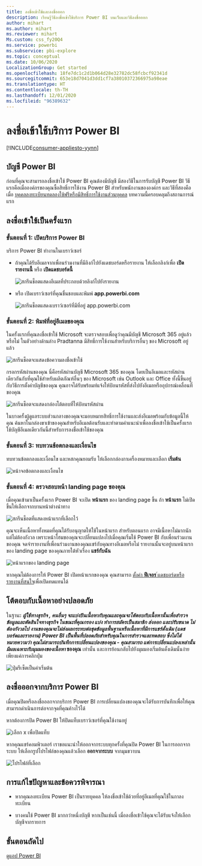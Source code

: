 ```yaml
---
title: ลงชื่อเข้าใช้และลงชื่อออก
description: เรียนรู้วิธีลงชื่อเข้าใช้บริการ Power BI บนเว็บและวิธีลงชื่อออก
author: mihart
ms.author: mihart
ms.reviewer: mihart
Ms.custom: css_fy20Q4
ms.service: powerbi
ms.subservice: pbi-explore
ms.topic: conceptual
ms.date: 10/06/2020
LocalizationGroup: Get started
ms.openlocfilehash: 18fe7dc1c2d1b064d28e32782dc58fcbcf92341d
ms.sourcegitcommit: 653e18d7041d3dd1cf7a38010372366975a98eae
ms.translationtype: HT
ms.contentlocale: th-TH
ms.lasthandoff: 12/01/2020
ms.locfileid: "96389632"
---
```

# <a name="sign-in-to-power-bi-service"></a>ลงชื่อเข้าใช้บริการ Power BI

[!INCLUDE[consumer-appliesto-yynn](../includes/consumer-appliesto-yynn.md)]

## <a name="power-bi-accounts"></a>บัญชี Power BI
ก่อนที่คุณจะสามารถลงชื่อเข้าใช้ Power BI คุณต้องมีบัญชี มีสองวิธีในการรับบัญชี Power BI วิธีแรกคือเมื่อองค์กรของคุณซื้อสิทธิ์การใช้งาน Power BI สำหรับพนักงานขององค์กร และวิธีที่สองคือเมื่อ [บุคคลลงทะเบียนทดลองใช้ฟรีหรือมีสิทธิ์การใช้งานส่วนบุคคล](../fundamentals/service-self-service-signup-for-power-bi.md) บทความนี้ครอบคลุมถึงสถานการณ์แรก

## <a name="sign-in-for-the-first-time"></a>ลงชื่อเข้าใช้เป็นครั้งแรก

### <a name="step-1-open-the-power-bi-service"></a>ขั้นตอนที่ 1: เปิดบริการ Power BI
บริการ Power BI ทำงานในเบราว์เซอร์ 

- ถ้าคุณได้รับอีเมลจากเพื่อนร่วมงานที่มีลิงก์ไปยังแดชบอร์ดหรือรายงาน ให้เลือกลิงก์เพื่อ **เปิดรายงานนี้** หรือ **เปิดแดชบอร์ดนี้**

    ![สกรีนช็อตแสดงอีเมลที่ประกอบด้วยลิงก์ไปยังรายงาน](media/end-user-sign-in/power-bi-share.png)    

- หรือ เปิดเบราว์เซอร์ที่คุณชื่นชอบและพิมพ์ **app.powerbi.com**

    ![สกรีนช็อตแสดงเบราว์เซอร์ที่มีที่อยู่ app.powerbi.com](media/end-user-sign-in/power-bi-signin.png)    


### <a name="step-2-type-your-email-address"></a>ขั้นตอนที่ 2: พิมพ์ที่อยู่อีเมลของคุณ
ในครั้งแรกที่คุณลงชื่อเข้าใช้ Microsoft จะตรวจสอบเพื่อดูว่าคุณมีบัญชี Microsoft 365 อยู่แล้วหรือไม่ ในตัวอย่างด้านล่าง Pradtanna มีสิทธิ์การใช้งานสำหรับบริการอื่นๆ ของ Microsoft อยู่แล้ว 

![สกรีนช็อตจะแสดงข้อความลงชื่อเข้าใช้](media/end-user-sign-in/power-bi-already.png)

กรอกรหัสผ่านของคุณ นี่คือรหัสผ่านบัญชี Microsoft 365 ของคุณ โดยเป็นอีเมลและรหัสผ่านเดียวกันกับที่คุณใช้สำหรับผลิตภัณฑ์อื่นๆ ของ Microsoft เช่น Outlook และ Office  ทั้งนี้ขึ้นอยู่กับวิธีการตั้งค่าบัญชีของคุณ คุณอาจได้รับพร้อมท์แจ้งให้ป้อนรหัสที่ส่งไปยังอีเมลหรืออุปกรณ์เคลื่อนที่ของคุณ   

![สกรีนช็อตจะแสดงกล่องโต้ตอบที่ให้ป้อนรหัสผ่าน](media/end-user-sign-in/power-bi-pass.png)

ในบางครั้งผู้ดูแลระบบส่วนกลางของคุณจะมอบหมายสิทธิ์การใช้งานและส่งอีเมลพร้อมกับข้อมูลนี้ให้คุณ ค้นหาในกล่องขาเข้าของคุณสำหรับอีเมลต้อนรับและทำตามคำแนะนำเพื่อลงชื่อเข้าใช้เป็นครั้งแรก ใช้บัญชีอีเมลเดียวกันนี้สำหรับการลงชื่อเข้าใช้ของคุณ 
 
### <a name="step-3-review-the-terms-and-conditions"></a>ขั้นตอนที่ 3: ทบทวนข้อตกลงและเงื่อนไข
ทบทวนข้อตกลงและเงื่อนไข และหสกคุณยอมรับ ให้เลือกกล่องกาเครื่องหมายและเลือก **เริ่มต้น**

![หน้าจอข้อตกลงและเงื่อนไข](media/end-user-sign-in/power-bi-term.png)



### <a name="step-4-review-your-home-landing-page"></a>ขั้นตอนที่ 4: ตรวจสอบหน้า landing page ของคุณ
เมื่อคุณเข้ามาเป็นครั้งแรก Power BI จะเปิด **หน้าแรก** ของ landing page ขึ้น ถ้า **หน้าแรก**  ไม่เปิดขึ้นให้เลือกจากบานหน้าต่างนำทาง 

![สกรีนช็อตที่แสดงหน้าแรกที่เลือกไว้](media/end-user-sign-in/power-bi-home-blank.png)

คุณจะเห็นเนื้อหาทั้งหมดที่คุณได้รับอนุญาตให้ใช้ในหน้าแรก สำหรับตอนแรก อาจมีเนื้อหาไม่มากนัก แต่ไม่ต้องกังวล เพราะหน้าโฮมของคุณจะเปลี่ยนแปลงไปเมื่อคุณเริ่มใช้ Power BI กับเพื่อนร่วมงานของคุณ จดจำรายงานที่เพื่อนร่วมงานของคุณแชร์กับคุณทางอีเมลหรือไม่ รายงานนั้นจะอยู่บนหน้าแรกของ landing page ของคุณภายใต้หัวเรื่อง **แชร์กับฉัน**

![หน้าแรกของ landing page](media/end-user-sign-in/power-bi-home-new.png)

หากคุณไม่ต้องการให้ Power BI เปิดหน้าแรกของคุณ คุณสามารถ [ตั้งค่า **ฟีเจอร** ์แดชบอร์ดหรือรายงานที่สนใจ](end-user-featured.md)เพื่อเปิดทดแทนได้ 

## <a name="safely-interact-with-content"></a>โต้ตอบกับเนื้อหาอย่างปลอดภัย
ในฐานะ **_ผู้ใช้ทางธุรกิจ_ *_, คนอื่นๆ จะแบ่งปันเนื้อหากับคุณและคุณจะโต้ตอบกับเนื้อหานั้นเพื่อสำรวจข้อมูลและตัดสินใจทางธุรกิจ  ในขณะที่คุณกรอง แบ่ง ทำการสมัครเป็นสมาชิก ส่งออก และปรับขนาด ไม่ต้องกังวลไป งานของคุณจะไม่ส่งผลกระทบต่อชุดข้อมูลพื้นฐานหรือเนื้อหาที่มีการแชร์ดั้งเดิม (แดชบอร์ดและรายงาน) Power BI เป็นพื้นที่ปลอดภัยสำหรับคุณในการสำรวจและทดสอบ ซึ่งไม่ได้หมายความว่า คุณไม่สามารถบันทึกการเปลี่ยนแปลงของคุณ - คุณสามารถ แต่การเปลี่ยนแปลงเหล่านั้นมีผลเฉพาะกับมุมมองของเนื้อหา_* ของคุณ** เท่านั้น และการย้อนกลับไปยังมุมมองเริ่มต้นดั้งเดิมนั้นง่าย เพียงแค่การคลิกปุ่ม

![ปุ่มรีเซ็ตเป็นค่าเริ่มต้น](media/end-user-sign-in/power-bi-reset.png)

## <a name="sign-out-of-the-power-bi-service"></a>ลงชื่อออกจากบริการ Power BI
เมื่อคุณปิดหรือลงชื่อออกจากบริการ Power BI การเปลี่ยนแปลงของคุณจะได้รับการบันทึกเพื่อให้คุณสามารถดำเนินการต่อจากจุดที่คุณค้างไว้ได้

หากต้องการปิด Power BI ให้ปิดแท็บเบราว์เซอร์ที่คุณใช้งานอยู่ 

![เลือก x เพื่อปิดแท็บ](media/end-user-sign-in/power-bi-close-tab.png) 

หากคุณแชร์คอมพิวเตอร์ เราขอแนะนำให้ออกจากระบบทุกครั้งที่คุณปิด Power BI  ในการออกจากระบบ ให้เลือกรูปโปรไฟล์ของคุณแล้วเลือก **ออกจากระบบ** จากมุมขวาบน  

![โปรไฟล์ที่เลือก](media/end-user-sign-in/power-bi-signout.png) 

## <a name="troubleshooting-and-considerations"></a>การแก้ไขปัญหาและข้อควรพิจารณา
- หากคุณลงทะเบียน Power BI เป็นรายบุคคล ให้ลงชื่อเข้าใช้ด้วยที่อยู่อีเมลที่คุณใช้ในกาลงทะเบียน

- บางคนใช้ Power BI มากกว่าหนึ่งบัญชี หากเป็นเช่นนี้ เมื่อลงชื่อเข้าใช้คุณจะได้รับแจ้งให้เลือกบัญชีจากรายการ 

## <a name="next-steps"></a>ขั้นตอนถัดไป
[ดูแอป Power BI](end-user-app-view.md)
